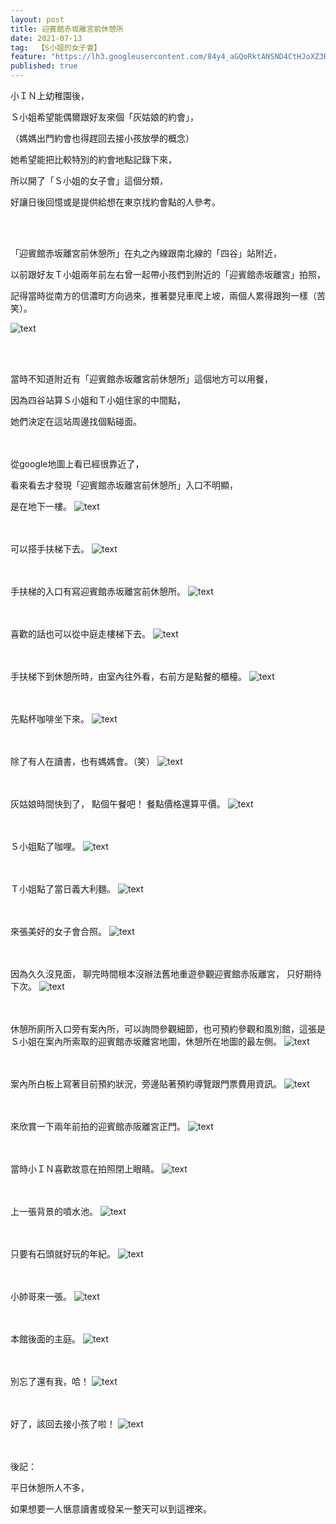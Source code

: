 ```yaml
---
layout: post
title: 迎賓館赤坂離宮前休憩所
date: 2021-07-13
tag:  【S小姐的女子會】
feature: "https://lh3.googleusercontent.com/84y4_aGQoRktANSND4CtHJoXZ3Re3Zy2v46LWiw5a9avQZj1IPwoJ4kCXcYWoA-9b3PJxkFGrhHDO8_DatzskF5GWMwoFQJo5EUcSIBAdomlZjAmVDETRI-uRNBViO5snPQCfic7iPU=w2400"
published: true
---
```

小ＩＮ上幼稚園後，

Ｓ小姐希望能偶爾跟好友來個「灰姑娘的約會」，

（媽媽出門約會也得趕回去接小孩放學的概念）

她希望能把比較特別的約會地點記錄下來，

所以開了「Ｓ小姐的女子會」這個分類，

好讓日後回憶或是提供給想在東京找約會點的人參考。

<br><br>

「迎賓館赤坂離宮前休憩所」在丸之內線跟南北線的「四谷」站附近，

以前跟好友Ｔ小姐兩年前左右曾一起帶小孩們到附近的「迎賓館赤坂離宮」拍照，

記得當時從南方的信濃町方向過來，推著嬰兒車爬上坡，兩個人累得跟狗一樣（苦笑）。

![text](https://lh3.googleusercontent.com/n-Q-tJvSX0nkyMpFkRZ96ZtZEwupU6bf9y3Mt9mb2hc_T69htn2b0a5T6qHX2NaWimUslZ4yv1voMP6Av62B00KLs-JQxD-ttnWwpIdMeN79IXVp1SKcwMPG2nT3UIZWiIqwMVhgfL8=w2400)

<br><br>

當時不知道附近有「迎賓館赤坂離宮前休憩所」這個地方可以用餐，

因為四谷站算Ｓ小姐和Ｔ小姐住家的中間點，

她們決定在這站周邊找個點碰面。

<br><br>
從google地圖上看已經很靠近了，

看來看去才發現「迎賓館赤坂離宮前休憩所」入口不明顯，

是在地下一樓。
![text](https://lh3.googleusercontent.com/pcowBlIN6eI3x500XjlTdAQWmzEBjHWsfJEWeGq1imBAdkE-4z-PaJ-luu5HGbPLLIxYmj367ehB5ps6AiPmDu5h0C4g-lfa-3OVwRueCvvPjTXkhdZLkYuIUGbYc2cidUmg_8jDPTQ=w2400)


<br><br>
可以搭手扶梯下去。
![text](https://lh3.googleusercontent.com/heoCD1yIjSPobvH1_dslfSFal3lJl-jcK8BpJPh_dwV9G4cNNrrYOKCGCH_JdAxvLhVynVDzbBe6Txwwz8YKccZcZXQRIyQdHb79hPE0aLT95VErVPGpfCmST3OE7e7W5XtPMDNuqwY=w2400)


<br><br>
手扶梯的入口有寫迎賓館赤坂離宮前休憩所。
![text](https://lh3.googleusercontent.com/IWp5XT4l20O5UECwGQmbT1NUMBfYUXKX_nSr2c_AxZDH7r6bns5tB7UxeTBhEZYo2Jqm7K9MAx2pDxFlHUevxw5gyt5urUr4iZUhqRfpzmXPR04498ucVPeMqJhYw__Kpf-EF189SYQ=w2400)


<br><br>
喜歡的話也可以從中庭走樓梯下去。
![text](https://lh3.googleusercontent.com/PjZcIX81kcMeA1H7zDdjMfGw6RULG2t4ao4q1Q0DT1Tt8HE2aYAibOOc--d1Fl9tOicpVQDQ0Wj54wcz93sowtaPKT6fVVLW_Gfs28x7oKjY5qo9cfi5PrJ8-LbOeENPGh4VXNcROEM=w2400)


<br><br>
手扶梯下到休憩所時，由室內往外看，右前方是點餐的櫃檯。
![text](https://lh3.googleusercontent.com/Kx4RnyiLiTUYm_ZFWKyU4ms-MKWK7VZZaJBUnBF_TRV-cd86CbqAUBjxq4FJ7dwS3MOtLb_8MbmsMSho7pf3hUW5iPQDVykkYkQCq_7fzCpaifialB6Iz0nvs89HMDrU3RvVy9ekW-Q=w2400)


<br><br>
先點杯咖啡坐下來。
![text](https://lh3.googleusercontent.com/84y4_aGQoRktANSND4CtHJoXZ3Re3Zy2v46LWiw5a9avQZj1IPwoJ4kCXcYWoA-9b3PJxkFGrhHDO8_DatzskF5GWMwoFQJo5EUcSIBAdomlZjAmVDETRI-uRNBViO5snPQCfic7iPU=w2400)


<br><br>
除了有人在讀書，也有媽媽會。（笑）
![text](https://lh3.googleusercontent.com/0boqaYDRoxtq2iJSpcKg7R-CabqwAgH6SVw-Z2UqbOLouDAEWkqc5aQ-RXtzYgVtjnwo6s0hnJxPRAPtzz5knytWMjC4kFzWMRTg2KL-q08a2DAxH0_I8Dx47cLLRR3r2zZwI3ZpBtw=w2400)


<br><br>
灰姑娘時間快到了，
點個午餐吧！
餐點價格還算平價。
![text](https://lh3.googleusercontent.com/6JlvPqJvhA6Qvxs-h18wE3pHTfT2RUXzf6xgG1e01KDBr3GVu1G7RdVZ4VBxdVD1mV_kK800Wa4z9A2Zf92BzldHMbPbXm5FKCXaNUxym4NJYH8lprAMKh9XyEh5ubu1OkiRGP0kGmQ=w2400)


<br><br>
Ｓ小姐點了咖哩。
![text](https://lh3.googleusercontent.com/28bmzS7vrpBmS5GwTtPDIZJhEFhVgt0pU49jdUH5koJp_jXw1bQB3eblhjBeJgAiOZ7yJ7W01x8piAUu_IBCLGzXZgnhLjEaukNBjJrrYigJQ6GsWkpAk07X9sNCmC7eHl4B8-et0Nw=w2400)


<br><br>
Ｔ小姐點了當日義大利麵。
![text](https://lh3.googleusercontent.com/U9vZFLlytboNkJuVLYCJnXGbSw11XRmHzIIGhI5_YvJ0w_9jXdSNN6k4Ym13vF3BNRtqs7oXRLX8cyL5-f2kYWQ49N4_prSSNy2HkNaQjyLb2FvmDAOm3ThN1AKbg5zkd91debNhrp8=w2400)


<br><br>
來張美好的女子會合照。
![text](https://lh3.googleusercontent.com/psh1rJ5QDwZFifudiVvZE80WqFBSl7gPewUdZ6FKOYC-UqTbK_6om6vKtdt0ABJsnBiexgSypfarXGjq8g1Yh1ebaFO4UH2tJ8tw7W_ItF9tDGfOU4CDAe4m5W8Enbjl1MqE1xEEu_A=w2400)


<br><br>
因為久久沒見面，
聊完時間根本沒辦法舊地重遊參觀迎賓館赤阪離宮，
只好期待下次。
![text](https://lh3.googleusercontent.com/AI4VCtAkuUhEAsu8Kt6lu6PuGG_xT5-ChMA8ht-nOz8wQr0LVYa-oIp5_dhGPREtw4xUFCGwzjdbArwhaXcC-v1lrLVLGFu96Q-1izfuBI5a0V550AcmXLXWHfX5-Xd0hVnYtrxVGI0=w2400)


<br><br>
休憩所廁所入口旁有案內所，可以詢問參觀細節，也可預約參觀和風別館，這張是Ｓ小姐在案內所索取的迎賓館赤坂離宮地圖，休憩所在地圖的最左側。
![text](https://lh3.googleusercontent.com/LDCWuOnraZ4_LkZN8tPCCH5T_1FzGxNt9_elSZEHksT3lYvijPnG5DvVgMbo_rxsXFHSPv31WcXrn4Q9xSmD9ZrIYwdaiwkUa8pSXZLEgSfkhk2-2U_OKFkdN2WzD305qs8J104Bp2I=w2400)


<br><br>
案內所白板上寫著目前預約狀況，旁邊貼著預約導覽跟門票費用資訊。
![text](https://lh3.googleusercontent.com/XbuCuT_els7Ub9pdoh4LWe6imdZrraYzysJo0_Y8jzsKmwLjlCnhs7kIkKPC6NgcTHYmDVVfKhLvawxE0bvphVToern5qAStj3yGDotg16X7daPPcvwJHQl4PuAuDJch33Q0MMMp20U=w2400)


<br><br>
來欣賞一下兩年前拍的迎賓館赤阪離宮正門。
![text](https://lh3.googleusercontent.com/PRe8cTtAeHmBlYj-3asCOysD5ctf1xCLFy_r7K_QZLUku3cTjwYwSGGg9BpWLzhQhWM-95uqrKVdNKndJ9mK8ViQAA91QuToQovD8ZrtPj3sSiP0uanAvxGFiQL0hcgMrCD79yVbXFk=w2400)


<br><br>
當時小ＩＮ喜歡故意在拍照閉上眼睛。
![text](https://lh3.googleusercontent.com/uhLxDa0vYlcnnlrDf7W5VYo3IfVobgZ5MdCShE1z0eEVxaHHERPKrYnk6Rwvn0keqS4i0v82yczYswxC2VqmUZs9rnbwpkGEdNg5uSQSx0o9NOgwgBUxmOeIpcTwxGABckKrvonS2hs=w2400)


<br><br>
上一張背景的噴水池。
![text](https://lh3.googleusercontent.com/CxuAS2mFoZECW37EQWuG95A-ExmT5mhebS05bAy6R0cfw-2_ahZCme3WAXKqJQ0Mv3bGMdDX8Jlr5CuaeYa_qMLXGo3J9Jo80mI0wubMj5KID7or3duMVd4omkuPnVmci0fJZ1AgSfE=w2400)


<br><br>
只要有石頭就好玩的年紀。
![text](https://lh3.googleusercontent.com/CY2cg4tQGuvZJ028OYslJWPqkUkqDz27AMzDiqPYwZmLnfTtJvDOWo21cJNvij2tCQltoambfw7TryKCUeiEAJLG-yDIWKJY8LltzzcCpx-8bwc081vI0wpVv0WDw09WBtFtlGbWbKo=w2400)


<br><br>
小帥哥來一張。
![text](https://lh3.googleusercontent.com/DfUQ0DJ7tfFWoMNYS4EVtpMA-z8UdLXlL88qYpsYLVKdufSlPXeUD3W6BIuLiXulWBREaKfgBzKTeWdgc9HVPEjUpBWTXFZGD_VdoUnNMBgkzVm0ydZwa2BJQGz8vxJUZrvTWFLYHcc=w2400)


<br><br>
本館後面的主庭。
![text](https://lh3.googleusercontent.com/L9Z2o62cTRG0tAOqYGSXo1KApJETHDJdR1K1-qHQx0g5-r_jZN-8JzcPV8j3tgRHZsxUOIu8QPswSWDIeOtd0ScBMVGcc1iEGAUjKlhCy_nO2bO1joTHU-HjQbFXt60wFm4dqdf9ExE=w2400)


<br><br>
別忘了還有我，哈！
![text](https://lh3.googleusercontent.com/7FMci3NSvaYY-NZ5ie0JCDVtwr5LDmN5txVTJeQzJhubqZsqt40dzQJ0A_GV7fRnWY1VHRGoOoKBzeeniYeFf7Nw_qqel2r0MugyWGPXfJwa948mabhKD6d62Z44vxZfZ2yQaRMFDcc=w2400)


<br><br>
好了，該回去接小孩了啦！
![text](https://lh3.googleusercontent.com/G7I2nOE8maJpw8ynrkNocMlp7YuYeSJF_yoQFy_9PziY6kWu6PsfG8q4MXynm451q2cYpKsVVVUUfttJUqxJ5p2CALJz5w9Dn5jyAbH5O6Du4HQxzr--n9RQz6svYtAjNDHK0QZqEpk=w2400)


<br><br>
後記：

平日休憩所人不多，

如果想要一人愜意讀書或發呆一整天可以到這裡來。
